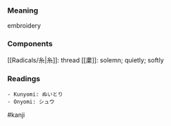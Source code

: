 ### Meaning

embroidery

### Components

[[Radicals/糸|糸]]: thread [[粛]]: solemn; quietly; softly

### Readings

```
- Kunyomi: ぬいとり
- Onyomi: シュウ
```

#kanji